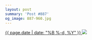 ```yaml
---
layout: post
summary: 'Post #887'
og_image: 887-960.jpg
---
```


<p>
 <time>
  <a href="/887">
   {{ page.date | date: "%B %-d, %Y" }}
  </a>
 </time>
 <a href="/887">
  <img data-taken="7/9/2019" sizes="(min-width: 700px) 50vw, calc(100vw - 2rem)" src="{{ site.assets_url }}/887-480.jpg" srcset="{{ site.assets_url }}/887-240.jpg 240w, {{ site.assets_url }}/887-480.jpg 480w, {{ site.assets_url }}/887-720.jpg 720w, {{ site.assets_url }}/887-960.jpg 960w"/>
 </a>
</p>
